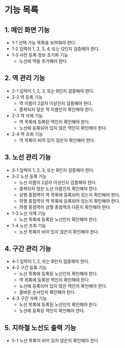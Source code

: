 # 기능 목록

## 1. 메인 화면 기능

- 1-1 선택 가능 목록을 보여줘야 한다.
- 1-2 입력이 1, 2, 3, 4, 또는 Q인지 검증해야 한다.
- 1-3 사전 등록 정보 초기화 기능
    - 노선에 역을 추가해야 한다.

## 2. 역 관리 기능

- 2-1 입력이 1, 2, 3, 또는 B인지 검증해야 한다.
- 2-2 역 등록 기능
    - 역 이름이 2글자 이상인지 검증해야 한다.
    - 중복되지 않은 역 이름인지 확인해야 한다.
- 2-3 역 삭제 기능
    - 역 목록에 등록된 역인지 확인해야 한다.
    - 노선에 등록되어 있지 않은 역인지 확인해야 한다.
- 2-4 역 조회 기능
    - 역 목록이 비어 있지 않은지 확인해야 한다.

## 3. 노선 관리 기능

- 3-1 입력이 1, 2, 3, 또는 B인지 검증해야 한다.
- 3-2 노선 등록 기능
    - 노선 이름이 2글자 이상인지 검증해야 한다.
    - 중복되지 않은 노선 이름인지 확인해야 한다.
    - 상행 종점역이 역 목록에 등록되어 있는지 확인해야 한다.
    - 하행 종점역이 역 목록에 등록되어 있는지 확인해야 한다.
    - 하행 종점역이 상행 종점역과 다른지 확인해야 한다.
- 1-3 노선 삭제 기능
    - 노선 목록에 등록된 노선인지 확인해야 한다.
- 1-4 노선 조회 기능
    - 노선 목록이 비어 있지 않은지 확인해야 한다.

## 4. 구간 관리 기능

- 4-1 입력이 1, 2, 또는 B인지 검증해야 한다.
- 4-2 구간 등록 기능
    - 노선 목록에 등록된 노선인지 확인해야 한다.
    - 역 목록에 등록된 역인지 확인해야 한다.
    - 노선에 등록되어 있지 않은 역인지 확인해야 한다.
    - 올바른 순서인지 확인해야 한다.
- 4-3 구간 삭제 기능
    - 노선 목록에 등록된 노선인지 확인해야 한다.
    - 노선에 등록된 역인지 확인해야 한다.

## 5. 지하철 노선도 출력 기능

- 5-1 노선 목록이 비어 있지 않은지 확인해야 한다.
